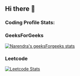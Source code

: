 ## Hi there 👋 

### Coding Profile Stats:
### GeeksForGeeks

[![Narendra's geeksForgeeks stats](https://geeks-for-geeks-stats-api-napiyo.vercel.app/?userName=vibhavgarg24)](https://auth.geeksforgeeks.org/user/vibhavgarg24/practice/)

### Leetcode
[![Leetcode Stats](https://leetcard.jacoblin.cool/mrRyuga?hide=ranking)](https://leetcode.com/mrRyuga)
  
<!--
**vibhavgarg24/vibhavgarg24** is a ✨ _special_ ✨ repository because its `README.md` (this file) appears on your GitHub profile.

Here are some ideas to get you started:

- 🔭 I’m currently working on ...
- 🌱 I’m currently learning ...
- 👯 I’m looking to collaborate on ...
- 🤔 I’m looking for help with ...
- 💬 Ask me about ...
- 📫 How to reach me: ...
- 😄 Pronouns: ...
- ⚡ Fun fact: ...
-->
